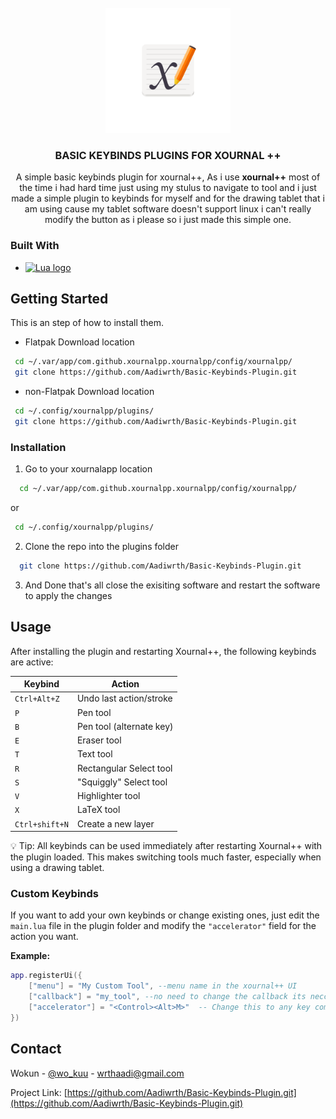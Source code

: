


<!-- PROJECT LOGO -->
<br />
<div align="center">
  <a href="https://github.com/Aadiwrth/Basic-Keybinds-Plugin">
    <img src="image/logo.png" alt="Logo" width="200" height="200">
  </a>

<h3 align="center">BASIC KEYBINDS PLUGINS FOR XOURNAL ++ </h3>

  <p align="center">
    A simple basic keybinds plugin for xournal++, As i use <b>xournal++</b> most of the time i had hard time just using my stulus to navigate to tool and i just made a simple plugin to keybinds for myself and for the drawing tablet that i am using cause my tablet software doesn't support linux i can't really modify the button as i please so i just made this simple one.  
    <br />

</div>




### Built With

* <a href = "https://lua.org/"> <img width="70" alt="Lua logo" src="https://upload.wikimedia.org/wikipedia/commons/c/cf/Lua-Logo.svg"></a>


<!-- GETTING STARTED -->
## Getting Started

This is an step of how to install them.

* Flatpak Download location

 ```bash
  cd ~/.var/app/com.github.xournalpp.xournalpp/config/xournalpp/
  git clone https://github.com/Aadiwrth/Basic-Keybinds-Plugin.git
  ```

* non-Flatpak Download location
 ```bash
  cd ~/.config/xournalpp/plugins/
  git clone https://github.com/Aadiwrth/Basic-Keybinds-Plugin.git
 ```

### Installation

1. Go to your xournalapp location
 ```bash
   cd ~/.var/app/com.github.xournalpp.xournalpp/config/xournalpp/
   ```
or 
  ```bash
   cd ~/.config/xournalpp/plugins/
   ```
2. Clone the repo into the plugins folder
 ```bash
   git clone https://github.com/Aadiwrth/Basic-Keybinds-Plugin.git
   ```
3. And Done that's all close the exisiting software and restart the software to apply the changes



<!-- USAGE EXAMPLES -->
## Usage

After installing the plugin and restarting Xournal++, the following keybinds are active:

| Keybind                | Action                     |
|------------------------|----------------------------|
| `Ctrl+Alt+Z`           | Undo last action/stroke    |
| `P`                    | Pen tool                   |
| `B`                    | Pen tool (alternate key)   |
| `E`                    | Eraser tool                |
| `T`                    | Text tool                  |
| `R`                    | Rectangular Select tool    |
| `S`                    | "Squiggly" Select tool     |
| `V`                    | Highlighter tool           |
| `X`                    | LaTeX tool                 |
| `Ctrl+shift+N`         | Create a new layer         |

💡 Tip: All keybinds can be used immediately after restarting Xournal++ with the plugin loaded. This makes switching tools much faster, especially when using a drawing tablet.


### Custom Keybinds

If you want to add your own keybinds or change existing ones, just edit the `main.lua` file in the plugin folder and modify the `"accelerator"` field for the action you want.  

**Example:**  
```lua
app.registerUi({
    ["menu"] = "My Custom Tool", --menu name in the xournal++ UI
    ["callback"] = "my_tool", --no need to change the callback its neccessary to keep the function working ;)
    ["accelerator"] = "<Control><Alt>M>"  -- Change this to any key combination you prefer
})
```
<!-- CONTACT -->
## Contact

Wokun - [@wo_kuu](https://www.instagram.com/wo_kuu/) - wrthaadi@gmail.com

Project Link: [https://github.com/Aadiwrth/Basic-Keybinds-Plugin.git](https://github.com/Aadiwrth/Basic-Keybinds-Plugin.git)





